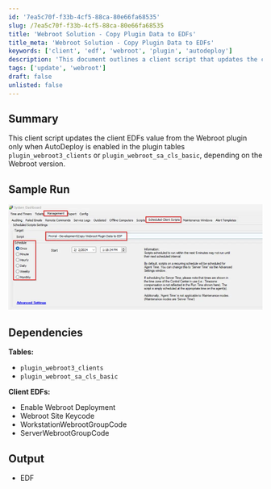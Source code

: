 ```yaml
---
id: '7ea5c70f-f33b-4cf5-88ca-80e66fa68535'
slug: /7ea5c70f-f33b-4cf5-88ca-80e66fa68535
title: 'Webroot Solution - Copy Plugin Data to EDFs'
title_meta: 'Webroot Solution - Copy Plugin Data to EDFs'
keywords: ['client', 'edf', 'webroot', 'plugin', 'autodeploy']
description: 'This document outlines a client script that updates the client EDFs value based on the Webroot plugin settings, specifically when AutoDeploy is enabled. It details the necessary tables, client EDFs, and provides a sample run for better understanding.'
tags: ['update', 'webroot']
draft: false
unlisted: false
---
```


## Summary

This client script updates the client EDFs value from the Webroot plugin only when AutoDeploy is enabled in the plugin tables `plugin_webroot3_clients` or `plugin_webroot_sa_cls_basic`, depending on the Webroot version.

## Sample Run

![Sample Run](../../../static/img/docs/7ea5c70f-f33b-4cf5-88ca-80e66fa68535/image_1.webp)

## Dependencies

**Tables:**
- `plugin_webroot3_clients`
- `plugin_webroot_sa_cls_basic`

**Client EDFs:**
- Enable Webroot Deployment
- Webroot Site Keycode
- WorkstationWebrootGroupCode
- ServerWebrootGroupCode

## Output

- EDF
